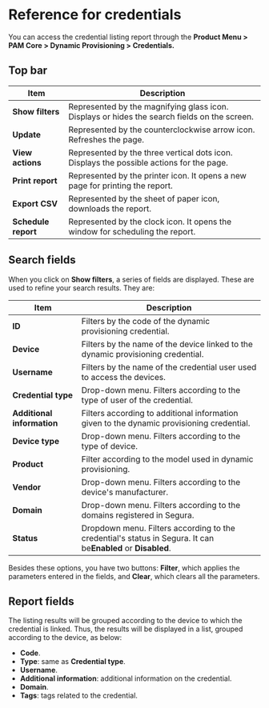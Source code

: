 # Reference for credentials

You can access the credential listing report through the **Product Menu > PAM Core > Dynamic Provisioning > Credentials.**

## Top bar

| Item                      | Description                                                                                  |
| ------------------------- | -------------------------------------------------------------------------------------------- |
| **Show filters**    | Represented by the magnifying glass icon. Displays or hides the search fields on the screen. |
| **Update**          | Represented by the counterclockwise arrow icon. Refreshes the page.                          |
| **View actions**    | Represented by the three vertical dots icon. Displays the possible actions for the page.     |
| **Print report**    | Represented by the printer icon. It opens a new page for printing the report.                |
| **Export CSV**      | Represented by the sheet of paper icon, downloads the report.                                |
| **Schedule report** | Represented by the clock icon. It opens the window for scheduling the report.                |

## Search fields

When you click on **Show filters**, a series of fields are displayed. These are used to refine your search results. They are:

| Item                             | Description                                                                                                                    |
| -------------------------------- | ------------------------------------------------------------------------------------------------------------------------------ |
| **ID**                     | Filters by the code of the dynamic provisioning credential.                                                                    |
| **Device**                 | Filters by the name of the device linked to the dynamic provisioning credential.                                               |
| **Username**               | Filters by the name of the credential user used to access the devices.                                                         |
| **Credential type**        | Drop-down menu. Filters according to the type of user of the credential.                                                       |
| **Additional information** | Filters according to additional information given to the dynamic provisioning credential.                                      |
| **Device type**            | Drop-down menu. Filters according to the type of device.                                                                       |
| **Product**                | Filter according to the model used in dynamic provisioning.                                                                    |
| **Vendor**                 | Drop-down menu. Filters according to the device's manufacturer.                                                                |
| **Domain**                 | Drop-down menu. Filters according to the domains registered in Segura.                                                    |
| **Status**                 | Dropdown menu. Filters according to the credential's status in Segura. It can be**Enabled** or **Disabled**. |

Besides these options, you have two buttons: **Filter**, which applies the parameters entered in the fields, and **Clear**, which clears all the parameters.

## Report fields

The listing results will be grouped according to the device to which the credential is linked. Thus, the results will be displayed in a list, grouped according to the device, as below:

* **Code**.
* **Type**: same as **Credential type**.
* **Username**.
* **Additional information**: additional information on the credential.
* **Domain**.
* **Tags**: tags related to the credential.